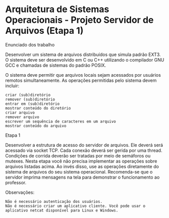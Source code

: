# Arquitetura de Sistemas Operacionais - Projeto Servidor de Arquivos (Etapa 1)

Enunciado dos trabalho

Desenvolver um sistema de arquivos distribuídos que simula padrão EXT3. O sistema deve ser desenvolvido em C ou C++ utilizando o compilador GNU GCC e chamadas de sistemas do padrão POSIX. 

O sistema deve permitir que arquivos locais sejam acessados por usuários remotos simultaneamente. As operações permitidas pelo sistema devem incluir:

    criar (sub)diretório
    remover (sub)diretório
    entrar em (sub)diretório
    mostrar conteúdo do diretório
    criar arquivo 
    remover arquivo
    escrever um sequência de caracteres em um arquivo
    mostrar conteúdo do arquivo

Etapa 1

Desenvolver a estrutura de acesso do servidor de arquivos. Ele deverá será acessado via socket TCP. Cada conexão deverá ser gerida por uma thread. Condições de corrida deverão ser tratadas por meio de semáforos ou mutexes. Nesta etapa você não precisa implementar as operações sobre arquivos listadas acima. Ao invés disso, use as operações diretamente do sistema de arquivos do seu sistema operacional. Recomenda-se que o servidor imprima mensagens na tela para demonstrar o funcionamento ao professor.

Observações:

    Não é necessário autenticação dos usuários.
    Não é necessário criar um aplicativo cliente. Você pode usar o aplicativo netcat disponível para Linux e Windows.

